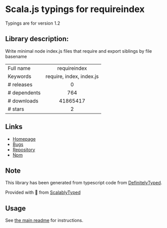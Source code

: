 
# Scala.js typings for requireindex

Typings are for version 1.2

## Library description:
Write minimal node index.js files that require and export siblings by file basename

|                    |                 |
| ------------------ | :-------------: |
| Full name          | requireindex |
| Keywords           | require, index, index.js |
| # releases         | 0 |
| # dependents       | 764 |
| # downloads        | 41865417 |
| # stars            | 2 |

## Links
- [Homepage](https://github.com/stephenhandley/requireindex)
- [Bugs](http://github.com/stephenhandley/requireindex/issues)
- [Repository](https://github.com/stephenhandley/requireindex)
- [Npm](https://www.npmjs.com/package/requireindex)
    


## Note
This library has been generated from typescript code from [DefinitelyTyped](https://definitelytyped.org).

Provided with :purple_heart: from [ScalablyTyped](https://github.com/oyvindberg/ScalablyTyped)

## Usage
See [the main readme](../../readme.md) for instructions.


